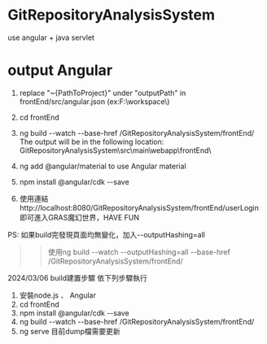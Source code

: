 # GitRepositoryAnalysisSystem
use angular + java servlet
# output Angular
1. replace "~{PathToProject}" under "outputPath" in frontEnd/src/angular.json  (ex:F:\\workspace\\)  
2. cd frontEnd  
3. ng build --watch --base-href /GitRepositoryAnalysisSystem/frontEnd/
The output will be in the following location:  
GitRepositoryAnalysisSystem\src\main\webapp\frontEnd\

4. ng add @angular/material  to use Angular material

5. npm install @angular/cdk --save

6. 使用連結 http://localhost:8080/GitRepositoryAnalysisSystem/frontEnd/userLogin 即可進入GRAS魔幻世界，HAVE FUN

PS: 如果build完發現頁面均無變化，加入--outputHashing=all
>>使用ng build --watch --outputHashing=all --base-href /GitRepositoryAnalysisSystem/frontEnd/

2024/03/06 build建置步驟
依下列步驟執行
1. 安裝node.js 、 Angular
2. cd frontEnd
3. npm install @angular/cdk --save
4. ng build --watch --base-href /GitRepositoryAnalysisSystem/frontEnd/
5. ng serve
目前dump檔需要更新
